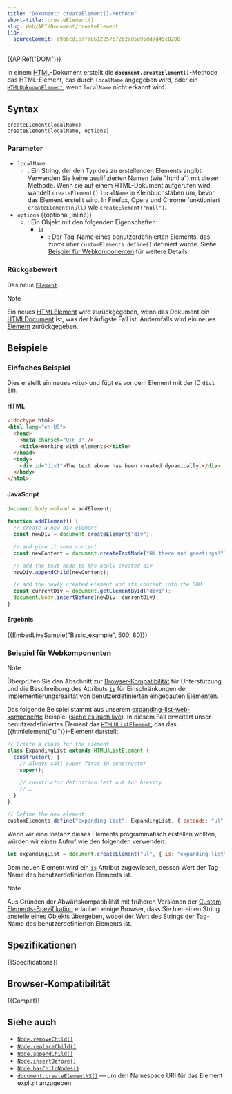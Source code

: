 ```yaml
---
title: "Dokument: createElement()-Methode"
short-title: createElement()
slug: Web/API/Document/createElement
l10n:
  sourceCommit: e9b6cd1b7fa8612257b72b2a85a96dd7d45c0200
---
```


{{APIRef("DOM")}}

In einem [HTML](/de/docs/Web/HTML)-Dokument erstellt die **`document.createElement()`**-Methode das HTML-Element, das durch `localName` angegeben wird, oder ein [`HTMLUnknownElement`](/de/docs/Web/API/HTMLUnknownElement), wenn `localName` nicht erkannt wird.

## Syntax

```js-nolint
createElement(localName)
createElement(localName, options)
```

### Parameter

- `localName`
  - : Ein String, der den Typ des zu erstellenden Elements angibt. Verwenden Sie keine qualifizierten Namen (wie "html:a") mit dieser Methode. Wenn sie auf einem HTML-Dokument aufgerufen wird, wandelt `createElement()` `localName` in Kleinbuchstaben um, bevor das Element erstellt wird. In Firefox, Opera und Chrome funktioniert `createElement(null)` wie `createElement("null")`.
- `options` {{optional_inline}}
  - : Ein Objekt mit den folgenden Eigenschaften:
    - `is`
      - : Der Tag-Name eines benutzerdefinierten Elements, das zuvor über `customElements.define()` definiert wurde. Siehe [Beispiel für Webkomponenten](#beispiel_für_webkomponenten) für weitere Details.

### Rückgabewert

Das neue [`Element`](/de/docs/Web/API/Element).

> [!NOTE]
> Ein neues [HTMLElement](/de/docs/Web/API/HTMLElement) wird zurückgegeben, wenn das Dokument ein [HTMLDocument](/de/docs/Web/API/HTMLDocument) ist, was der häufigste Fall ist. Andernfalls wird ein neues [Element](/de/docs/Web/API/Element) zurückgegeben.

## Beispiele

### Einfaches Beispiel

Dies erstellt ein neues `<div>` und fügt es vor dem Element mit der ID `div1` ein.

#### HTML

```html
<!doctype html>
<html lang="en-US">
  <head>
    <meta charset="UTF-8" />
    <title>Working with elements</title>
  </head>
  <body>
    <div id="div1">The text above has been created dynamically.</div>
  </body>
</html>
```

#### JavaScript

```js
document.body.onload = addElement;

function addElement() {
  // create a new div element
  const newDiv = document.createElement("div");

  // and give it some content
  const newContent = document.createTextNode("Hi there and greetings!");

  // add the text node to the newly created div
  newDiv.appendChild(newContent);

  // add the newly created element and its content into the DOM
  const currentDiv = document.getElementById("div1");
  document.body.insertBefore(newDiv, currentDiv);
}
```

#### Ergebnis

{{EmbedLiveSample("Basic_example", 500, 80)}}

### Beispiel für Webkomponenten

> [!NOTE]
> Überprüfen Sie den Abschnitt zur [Browser-Kompatibilität](#browser-kompatibilität) für Unterstützung und die Beschreibung des Attributs [`is`](/de/docs/Web/HTML/Reference/Global_attributes/is) für Einschränkungen der Implementierungsrealität von benutzerdefinierten eingebauten Elementen.

Das folgende Beispiel stammt aus unserem [expanding-list-web-komponente](https://github.com/mdn/web-components-examples/tree/main/expanding-list-web-component) Beispiel ([siehe es auch live](https://mdn.github.io/web-components-examples/expanding-list-web-component/)). In diesem Fall erweitert unser benutzerdefiniertes Element das [`HTMLUListElement`](/de/docs/Web/API/HTMLUListElement), das das {{htmlelement("ul")}}-Element darstellt.

```js
// Create a class for the element
class ExpandingList extends HTMLUListElement {
  constructor() {
    // Always call super first in constructor
    super();

    // constructor definition left out for brevity
    // …
  }
}

// Define the new element
customElements.define("expanding-list", ExpandingList, { extends: "ul" });
```

Wenn wir eine Instanz dieses Elements programmatisch erstellen wollten, würden wir einen Aufruf wie den folgenden verwenden:

```js
let expandingList = document.createElement("ul", { is: "expanding-list" });
```

Dem neuen Element wird ein [`is`](/de/docs/Web/HTML/Reference/Global_attributes/is) Attribut zugewiesen, dessen Wert der Tag-Name des benutzerdefinierten Elements ist.

> [!NOTE]
> Aus Gründen der Abwärtskompatibilität mit früheren Versionen der [Custom Elements-Spezifikation](https://www.w3.org/TR/custom-elements/) erlauben einige Browser, dass Sie hier einen String anstelle eines Objekts übergeben, wobei der Wert des Strings der Tag-Name des benutzerdefinierten Elements ist.

## Spezifikationen

{{Specifications}}

## Browser-Kompatibilität

{{Compat}}

## Siehe auch

- [`Node.removeChild()`](/de/docs/Web/API/Node/removeChild)
- [`Node.replaceChild()`](/de/docs/Web/API/Node/replaceChild)
- [`Node.appendChild()`](/de/docs/Web/API/Node/appendChild)
- [`Node.insertBefore()`](/de/docs/Web/API/Node/insertBefore)
- [`Node.hasChildNodes()`](/de/docs/Web/API/Node/hasChildNodes)
- [`document.createElementNS()`](/de/docs/Web/API/Document/createElementNS) — um den Namespace URI für das Element explizit anzugeben.
